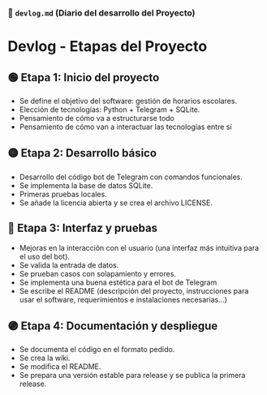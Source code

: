 ### 🔹 `devlog.md` (Diario del desarrollo del Proyecto)

# Devlog - Etapas del Proyecto

## 🟢 Etapa 1: Inicio del proyecto
- Se define el objetivo del software: gestión de horarios escolares.
- Elección de tecnologías: Python + Telegram + SQLite.
- Pensamiento de cómo va a estructurarse todo
- Pensamiento de cómo van a interactuar las tecnologías entre sí

## 🟡 Etapa 2: Desarrollo básico
- Desarrollo del código bot de Telegram con comandos funcionales.
- Se implementa la base de datos SQLite.
- Primeras pruebas locales.
- Se añade la licencia abierta y se crea el archivo LICENSE.

## 🔵 Etapa 3: Interfaz y pruebas
- Mejoras en la interacción con el usuario (una interfaz más intuitiva para el uso del bot).
- Se valida la entrada de datos.
- Se prueban casos con solapamiento y errores.
- Se implementa una buena estética para el bot de Telegram
- Se escribe el README (descripción del proyecto, instrucciones para usar el software, requerimientos e instalaciones necesarias...)

## 🟣 Etapa 4: Documentación y despliegue
- Se documenta el código en el formato pedido.
- Se crea la wiki.
- Se modifica el README.
- Se prepara una versión estable para release y se publica la primera release.

